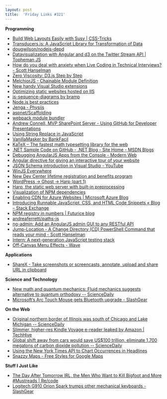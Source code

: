 ```yaml
---
layout: post
title:  'Friday Links #321'
---
```


**Programming**

- [Build Web Layouts Easily with Susy | CSS-Tricks](http://css-tricks.com/build-web-layouts-easily-susy/)
- [Transducers.js: A JavaScript Library for Transformation of Data](http://jlongster.com/Transducers.js--A-JavaScript-Library-for-Transformation-of-Data)
- [dougwilson/nodejs-depd](https://github.com/dougwilson/nodejs-depd)
- [Datavisualization with Angular and d3 on the Twitter Stream API | Topheman JS](http://dev.topheman.com/datavisualization-with-angular-and-d3-on-the-twitter-stream-api/)
- [How do you deal with anxiety when Live Coding in Technical Interviews? - Scott Hanselman](http://www.hanselman.com/blog/HowDoYouDealWithAnxietyWhenLiveCodingInTechnicalInterviews.aspx)
- [Zero Viscosity: D3.js Step by Step](http://zeroviscosity.com/category/d3-js-step-by-step)
- [MelchiorJS - Chainable Module Definition](http://labs.voronianski.com/melchior.js/)
- [New handy Visual Studio extensions](http://madskristensen.net/post/new-handy-visual-studio-extensions)
- [Optimizing static websites hosted on IIS](http://madskristensen.net/post/optimizing-static-websites-on-iis)
- [js-sequence-diagrams by bramp](http://bramp.github.io/js-sequence-diagrams/)
- [Node.js best practices](http://blog.risingstack.com/node-js-best-practices/)
- [Jenga - Physijs](http://chandlerprall.github.io/Physijs/examples/jenga.html)
- [aspnet/Scaffolding](https://github.com/aspnet/Scaffolding)
- [webpack module bundler](http://webpack.github.io/)
- [Andrew Connell, MVP SharePoint Server - Using GitHub for Developer Presentations](http://www.andrewconnell.com/blog/using-github-for-developer-presentations?utm_source=feedburner&utm_medium=feed&utm_campaign=Feed%3A+AndrewConnell+%28Andrew+Connell+%5BMVP+SharePoint%5D%29)
- [Using String Replace in JavaScript](http://davidwalsh.name/string-replace-javascript)
- [VanillaMasker by BankFacil](http://bankfacil.github.io/vanilla-masker/)
- [KaTeX – The fastest math typesetting library for the web](https://khan.github.io/KaTeX/)
- [.NET Sample Code on GitHub - .NET Blog - Site Home - MSDN Blogs](http://blogs.msdn.com/b/dotnet/archive/2014/09/16/net-sample-code-on-github.aspx)
- [Debugging AngularJS Apps from the Console - Modern Web](http://modernweb.com/2014/08/21/debugging-angularjs-apps-console/?utm_source=The+Web+Weekly+Newsletter&utm_campaign=8f6988ff0f-The_Web_Weekly_Edition_15&utm_medium=email&utm_term=0_8ad074a071-8f6988ff0f-100366213)
- [Angular directive for giving an interactive tour of your website](http://daftmonk.github.io/angular-tour/?utm_source=The+Web+Weekly+Newsletter&utm_campaign=8f6988ff0f-The_Web_Weekly_Edition_15&utm_medium=email&utm_term=0_8ad074a071-8f6988ff0f-100366213)
- [JSON Schema introduction in Visual Studio - YouTube](https://www.youtube.com/watch?v=Jt5SCNC87d4&feature=youtu.be)
- [WinJS Everywhere](http://blogs.windows.com/buildingapps/2014/09/17/winjs-everywhere/)
- [New Dev Center lifetime registration and benefits program](http://blogs.windows.com/buildingapps/2014/09/17/new-dev-center-lifetime-registration-benefits-program/)
- [WordPress -&gt; Ghost -&gt; Harp (part 1)](http://remysharp.com/2014/09/18/wordpress-ghost-harp-pt1?utm_source=feedburner&utm_medium=feed&utm_campaign=Feed%3A+remysharp+%28remy+sharp%27s+b%3Alog%29)
- [Harp, the static web server with built-in preprocessing](http://harpjs.com/)
- [Visualization of NPM dependencies](http://npm.anvaka.com/?utm_source=nodeweekly&utm_medium=email#/)
- [Enabling CDN for Azure Websites | Microsoft Azure Blog](http://azure.microsoft.com/blog/2014/09/18/enabling-cdn-for-azure-websites/)
- [Introducing Runnable JavaScript, CSS, and HTML Code Snippets « Blog – Stack Exchange](http://blog.stackoverflow.com/2014/09/introducing-runnable-javascript-css-and-html-code-snippets/)
- [NPM registry in numbers | Futurice blog](http://blog.futurice.com/npm-registry-in-numbers)
- [andreaferretti/paths-js](https://github.com/andreaferretti/paths-js)
- [ng-admin: Add an AngularJS admin GUI to any RESTful API](http://marmelab.com/blog/2014/09/15/easy-backend-for-your-restful-api.html)
- [Jump-Location - A Change Directory (CD) PowerShell Command that reads your mind - Scott Hanselman](http://www.hanselman.com/blog/JumpLocationAChangeDirectoryCDPowerShellCommandThatReadsYourMind.aspx)
- [Intern: A next-generation JavaScript testing stack](http://theintern.io/)
- [Off-Canvas Menu Effects - Wave](http://tympanus.net/Development/OffCanvasMenuEffects/wave.html)

**Applications**

- [ShareX - Take screenshots or screencasts, annotate, upload and share URL in clipboard](http://getsharex.com/#)

**Science and Technology**

- [New math and quantum mechanics: Fluid mechanics suggests alternative to quantum orthodoxy -- ScienceDaily](http://www.sciencedaily.com/releases/2014/09/140912120634.htm?utm_source=feedburner&utm_medium=feed&utm_campaign=Feed%3A+sciencedaily+%28Latest+Science+News+--+ScienceDaily%29)
- [Microsoft’s Arc Touch Mouse gets Bluetooth upgrade - SlashGear](http://www.slashgear.com/microsofts-arc-touch-mouse-gets-bluetooth-upgrade-17346951/)

**On the Web**

- [Original northern border of Illinois was south of Chicago and Lake Michigan -- ScienceDaily](http://www.sciencedaily.com/releases/2014/09/140911151841.htm?utm_source=feedburner&utm_medium=feed&utm_campaign=Feed%3A+sciencedaily+%28Latest+Science+News+--+ScienceDaily%29)
- [Slimmer, higher-res Kindle Voyage e-reader leaked by Amazon | TechHive](http://www.techhive.com/article/2684633/slimmer-higher-res-kindle-voyage-e-reader-leaked-by-amazon.html)
- [Global shift away from cars would save US$100 trillion, eliminate 1,700 megatons of carbon dioxide pollution -- ScienceDaily](http://www.sciencedaily.com/releases/2014/09/140917073300.htm)
- [Using the New York Times API to Chart Occurrences in Headlines](http://www.raymondcamden.com/2014/9/15/Using-the-New-York-Times-API-to-Chart-Occurrences-in-Headlines)
- [Snazzy Maps - Free Styles for Google Maps](http://snazzymaps.com/)

**Stuff I Just Like**

- [The Day After Tomorrow IRL, the Men Who Want to Kill Bigfoot and More #Mustreads | Re/code](http://recode.net/2014/09/19/the-day-after-tomorrow-irl-the-men-who-want-to-kill-bigfoot-and-more-mustreads/)
- [Logitech G910 Orion Spark trumps other mechanical keyboards - SlashGear](http://www.slashgear.com/logitech-g910-orion-spark-trumps-other-mechanical-keyboards-17346732/)

